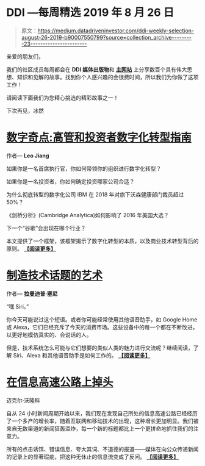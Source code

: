 # DDI —每周精选 2019 年 8 月 26 日

> 原文：<https://medium.datadriveninvestor.com/ddi-weekly-selection-august-26-2019-b90007550799?source=collection_archive---------23----------------------->

亲爱的朋友们，

我们的社区成员每周都会在 **DDI 媒体出版物**和 [**主网站**](https://www.datadriveninvestor.com/) 上分享数百个具有伟大思想、知识和见解的故事。找到你个人感兴趣的会很费时间，所以我们为你做了这项工作！

请阅读下面我们为您精心挑选的精彩故事之一！

下次再见，冰然

# [数字奇点:高管和投资者数字化转型指南](https://www.datadriveninvestor.com/2019/08/21/digital-singularity-the-digital-transformation-guide-for-c-level-executives-and-investors/)

作者— **Leo Jiang**

如果你是一名首席执行官，你如何带领你的组织进行数字化转型？

如果你是一名投资者，你如何确定投资哪家公司合适？

为什么彻底转型的数字化公司 IBM 在 2018 年对旗下沃森健康部门裁员超过 50%？

《剑桥分析》(Cambridge Analytica)如何影响了 2016 年美国大选？

下一个“谷歌”会出现在哪个行业？

本文提供了一个框架，该框架揭示了数字化转型的本质，以及商业技术转型背后的原则。 [**【阅读更多】**](https://www.datadriveninvestor.com/2019/08/21/digital-singularity-the-digital-transformation-guide-for-c-level-executives-and-investors/)

# [制造技术话题的艺术](https://www.datadriveninvestor.com/2019/08/23/the-art-of-making-tech-talk/)

作者— **拉曼迪普·塞尼**

“嘿 Siri。”

你今天可能说过这个短语。或者你可能经常使用其他语音助手，如 Google Home 或 Alexa，它们已经充斥了今天的消费市场。这些设备中的每一个都在不断改进，以更好地模仿真实的、会说话的人。

但是，技术系统怎么可能与它们想要的类似人类的魅力进行交流呢？继续阅读，了解 Siri、Alexa 和其他语音助手是如何工作的。 [**【阅读更多】**](https://www.datadriveninvestor.com/2019/08/23/the-art-of-making-tech-talk/)

# [在信息高速公路上掉头](https://www.datadriveninvestor.com/2019/08/22/turning-around-on-the-information-highway/)

迈克尔·沃隆科

自从 24 小时新闻周期开始以来，我们现在发现自己所处的信息高速公路已经经历了一个多产的增长率，随着互联网和移动技术的出现，这种增长更加明显。我们被来自无数渠道的新闻狂轰滥炸，每一个新的标题都比上一个更拼命地抓住我们的注意力。

所有的点击诱饵、错误信息、夸大其词、不道德的报道——媒体在向公众传递新闻的记录上的显著瑕疵，把这种无休止的信息流变成了反问。 [**【阅读更多】**](https://www.datadriveninvestor.com/2019/08/22/turning-around-on-the-information-highway/)